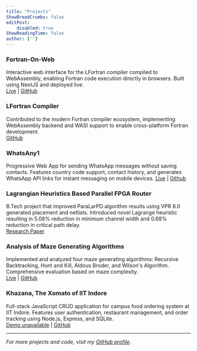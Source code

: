 ```yaml
---
title: "Projects"
ShowBreadCrumbs: false
editPost:
    disabled: true
ShowReadingTime: false
author: ['']
---
```


### Fortran-On-Web
Interactive web interface for the LFortran compiler compiled to WebAssembly, enabling Fortran code execution directly in browsers. Built using NextJS and deployed live.  
[Live](https://dev.lfortran.org/) | [GitHub](https://github.com/lfortran/lfortran)

### LFortran Compiler
Contributed to the modern Fortran compiler ecosystem, implementing WebAssembly backend and WASI support to enable cross-platform Fortran development.  
[GitHub](https://github.com/lfortran/lfortran)

### WhatsAny1
Progressive Web App for sending WhatsApp messages without saving contacts. Features country code support, contact history, and generates WhatsApp API links for instant messaging on mobile devices.
[Live](https://ubaidsk.github.io/whatsany1/) | [Github](https://github.com/ubaidsk/whatsany1)

### Lagrangian Heuristics Based Parallel FPGA Router
B.Tech project that improved ParaLarPD algorithm results using VPR 8.0 generated placement and netlists. Introduced novel Lagrange heuristic resulting in 5.08% reduction in minimum channel width and 0.68% reduction in critical path delay.  
[Research Paper](https://doi.org/10.1109/ACCESS.2023.3328769)

### Analysis of Maze Generating Algorithms
Implemented and analyzed four maze generating algorithms: Recursive Backtracking, Hunt and Kill, Aldous Broder, and Wilson's Algorithm. Comprehensive evaluation based on maze complexity.  
[Live](https://ubaidsk.github.io/Implementation-and-Analysis-of-Maze-Generating-Algorithms/) | [GitHub](https://github.com/ubaidsk/Implementation-and-Analysis-of-Maze-Generating-Algorithms)

### Khazana, The Xomato of IIT Indore
Full-stack JavaScript CRUD application for campus food ordering system at IIT Indore. Features user authentication, restaurant management, and order tracking using Node.js, Express, and SQLite.  
[Demo unavailable](/#) | [GitHub](https://github.com/ubaidsk/Food-Ordering-Platform-Khazana)

---

*For more projects and code, visit my [GitHub profile](https://github.com/ubaidsk).*